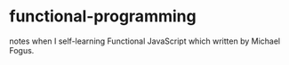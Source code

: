 # functional-programming
notes when I self-learning Functional JavaScript which written by Michael Fogus.
